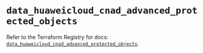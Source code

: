 # `data_huaweicloud_cnad_advanced_protected_objects`

Refer to the Terraform Registry for docs: [`data_huaweicloud_cnad_advanced_protected_objects`](https://registry.terraform.io/providers/huaweicloud/huaweicloud/1.71.1/docs/data-sources/cnad_advanced_protected_objects).
